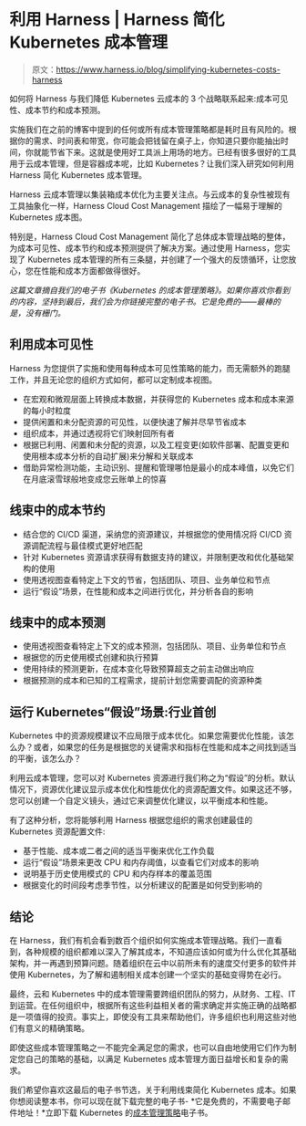 # 利用 Harness | Harness 简化 Kubernetes 成本管理

> 原文：<https://www.harness.io/blog/simplifying-kubernetes-costs-harness>

如何将 Harness 与我们降低 Kubernetes 云成本的 3 个战略联系起来:成本可见性、成本节约和成本预测。

实施我们在之前的博客中提到的任何或所有成本管理策略都是耗时且有风险的。根据你的需求、时间表和带宽，你可能会把钱留在桌子上，你知道只要你能抽出时间，你就能节省下来。这就是使用好工具派上用场的地方。已经有很多很好的工具用于云成本管理，但是容器成本呢，比如 Kubernetes？让我们深入研究如何利用 Harness 简化 Kubernetes 成本管理。

Harness 云成本管理以集装箱成本优化为主要关注点。与云成本的复杂性被现有工具抽象化一样，Harness Cloud Cost Management 描绘了一幅易于理解的 Kubernetes 成本图。

特别是，Harness Cloud Cost Management 简化了总体成本管理战略的整体，为成本可见性、成本节约和成本预测提供了解决方案。通过使用 Harness，您实现了 Kubernetes 成本管理的所有三条腿，并创建了一个强大的反馈循环，让您放心，您在性能和成本方面都做得很好。

*这篇文章摘自我们的电子书《Kubernetes 的成本管理策略》。如果你喜欢你看到的内容，坚持到最后，我们会为你链接完整的电子书。它是免费的——最棒的是，没有栅门。*

## 利用成本可见性

Harness 为您提供了实施和使用每种成本可见性策略的能力，而无需额外的跑腿工作，并且无论您的组织方式如何，都可以定制成本视图。

*   在宏观和微观层面上转换成本数据，并获得您的 Kubernetes 成本和成本来源的每小时粒度
*   提供闲置和未分配资源的可见性，以便快速了解并尽早节省成本
*   组织成本，并通过透视将它们映射回所有者
*   根据已利用、闲置和未分配的资源，以及工程变更(如软件部署、配置变更和使用根本成本分析的自动扩展)来分解和关联成本
*   借助异常检测功能，主动识别、提醒和管理哪怕是最小的成本峰值，以免它们在月底滚雪球般地变成您云账单上的惊喜

## 线束中的成本节约

*   结合您的 CI/CD 渠道，采纳您的资源建议，并根据您的使用情况将 CI/CD 资源调配流程与最佳模式更好地匹配
*   针对 Kubernetes 资源请求获得有数据支持的建议，并限制更改和优化基础架构的使用
*   使用透视图查看特定上下文的节省，包括团队、项目、业务单位和节点
*   运行“假设”场景，在性能和成本之间进行优化，并分析各自的影响

## 线束中的成本预测

*   使用透视图查看特定上下文的成本预测，包括团队、项目、业务单位和节点
*   根据您的历史使用模式创建和执行预算
*   使用持续的预测更新，在成本变化导致预算超支之前主动做出响应
*   根据预测的成本和已知的工程需求，提前计划您需要调配的资源种类

## 运行 Kubernetes“假设”场景:行业首创

Kubernetes 中的资源规模建议不应局限于成本优化。如果您需要优化性能，该怎么办？或者，如果您的任务是根据您的关键需求和指标在性能和成本之间找到适当的平衡，该怎么办？

利用云成本管理，您可以对 Kubernetes 资源进行我们称之为“假设”的分析。默认情况下，资源优化建议显示成本优化和性能优化的资源配置文件。如果这还不够，您可以创建一个自定义镜头，通过它来调整优化建议，以平衡成本和性能。

有了这种分析，您将能够利用 Harness 根据您组织的需求创建最佳的 Kubernetes 资源配置文件:

*   基于性能、成本或二者之间的适当平衡来优化工作负载
*   运行“假设”场景来更改 CPU 和内存阈值，以查看它们对成本的影响
*   说明基于历史使用模式的 CPU 和内存样本的覆盖范围
*   根据变化的时间段考虑季节性，以分析建议的配置是如何受到影响的

## 结论

在 Harness，我们有机会看到数百个组织如何实施成本管理战略。我们一直看到，各种规模的组织都难以深入了解其成本，不知道应该如何或为什么优化其基础架构，并一再遇到预算问题。随着组织在云中以前所未有的速度交付更多的软件并使用 Kubernetes，为了解和遏制相关成本创建一个坚实的基础变得势在必行。

最终，云和 Kubernetes 中的成本管理需要跨组织团队的努力，从财务、工程、IT 到运营。在任何组织中，根据所有这些利益相关者的需求确定并实施正确的战略都是一项值得的投资。事实上，即使没有工具来帮助他们，许多组织也利用这些对他们有意义的精确策略。

即使这些成本管理策略之一不能完全满足您的需求，也可以自由地使用它们作为制定您自己的策略的基础，以满足 Kubernetes 成本管理方面日益增长和复杂的需求。

我们希望你喜欢这最后的电子书节选，关于利用线束简化 Kubernetes 成本。如果你想阅读整本书，你可以现在就下载完整的电子书- *它是免费的，不需要电子邮件地址！*立即下载 Kubernetes 的[成本管理策略](https://harness.io/learn/ebooks/ebook-cost-management-kubernetes/)电子书。